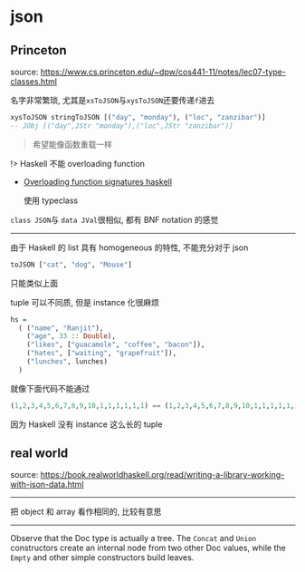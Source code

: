 # json

## Princeton

source: https://www.cs.princeton.edu/~dpw/cos441-11/notes/lec07-type-classes.html

[](./princeton/data.hs ":include :type=code hs")

名字非常繁琐, 尤其是`xsToJSON`与`xysToJSON`还要传递`f`进去

```hs
xysToJSON stringToJSON [("day", "monday"), ("loc", "zanzibar")]
-- JObj [("day",JStr "monday"),("loc",JStr "zanzibar")]
```

> 希望能像函数重载一样

!> Haskell 不能 overloading function

- [Overloading function signatures haskell](https://stackoverflow.com/questions/6119225/overloading-function-signatures-haskell)

  使用 typeclass

[](./princeton/typeclass.hs ":include :type=code hs")

`class JSON`与 `data JVal`很相似, 都有 BNF notation 的感觉

---

由于 Haskell 的 list 具有 homogeneous 的特性, 不能充分对于 json

```hs
toJSON ["cat", "dog", "Mouse"]
```

只能类似上面

tuple 可以不同质, 但是 instance 化很麻烦

[](./princeton/typeclassEx.hs ":include :type=code hs")

```hs
hs =
  ( ("name", "Ranjit"),
    ("age", 33 :: Double),
    ("likes", ["guacamole", "coffee", "bacon"]),
    ("hates", ["waiting", "grapefruit"]),
    ("lunches", lunches)
  )
```

就像下面代码不能通过

```hs
(1,2,3,4,5,6,7,8,9,10,1,1,1,1,1,1) == (1,2,3,4,5,6,7,8,9,10,1,1,1,1,1,1)
```

因为 Haskell 没有 instance 这么长的 tuple

## real world

source: https://book.realworldhaskell.org/read/writing-a-library-working-with-json-data.html

---

把 object 和 array 看作相同的, 比较有意思

---

Observe that the Doc type is actually a tree. The `Concat` and `Union` constructors create an internal node from two other Doc values, while the `Empty` and other simple constructors build leaves.
